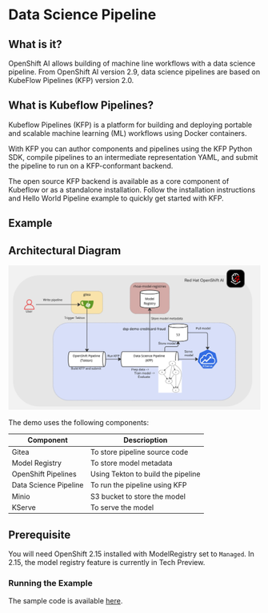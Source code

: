 # Data Science Pipeline

## What is it?

OpenShift AI allows building of machine line workflows with a data science pipeline. From OpenShift AI version 2.9, data science pipelines are based on KubeFlow Pipelines (KFP) version 2.0.

## What is Kubeflow Pipelines?
Kubeflow Pipelines (KFP) is a platform for building and deploying portable and scalable machine learning (ML) workflows using Docker containers.

With KFP you can author components and pipelines using the KFP Python SDK, compile pipelines to an intermediate representation YAML, and submit the pipeline to run on a KFP-conformant backend.

The open source KFP backend is available as a core component of Kubeflow or as a standalone installation. Follow the installation instructions and Hello World Pipeline example to quickly get started with KFP.

## Example 

## Architectural Diagram

![dsp-arch](img/rhoai-dsp.jpg)

The demo uses the following components:

| Component | Descrioption|
|---|---|
| Gitea | To store pipeline source code
| Model Registry | To store model metadata
| OpenShift Pipelines | Using Tekton to build the pipeline
| Data Science Pipeline | To run the pipeline using KFP
| Minio | S3 bucket to store the model
| KServe | To serve the model

## Prerequisite

You will need OpenShift 2.15 installed with ModelRegistry set to `Managed`. In 2.15, the model registry feature is currently in Tech Preview.

### Running the Example

The sample code is available [here](https://github.com/tsailiming/openshift-ai-dsp).




